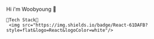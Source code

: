 Hi i'm Woobyoung 👋



~~~~~~~~~~~~~~~~~~~~~~~
💬Tech Stack💬
 <img src="https://img.shields.io/badge/React-61DAFB?style=flat&logo=React&logoColor=white"/>

